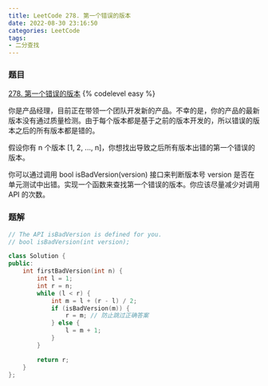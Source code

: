 ```yaml
---
title: LeetCode 278. 第一个错误的版本
date: 2022-08-30 23:16:50
categories: LeetCode
tags:
- 二分查找
---
```


### 题目
[278. 第一个错误的版本](https://leetcode.cn/problems/first-bad-version/)
{% codelevel easy %}

你是产品经理，目前正在带领一个团队开发新的产品。不幸的是，你的产品的最新版本没有通过质量检测。由于每个版本都是基于之前的版本开发的，所以错误的版本之后的所有版本都是错的。
<!-- more -->

假设你有 n 个版本 [1, 2, ..., n]，你想找出导致之后所有版本出错的第一个错误的版本。

你可以通过调用 bool isBadVersion(version) 接口来判断版本号 version 是否在单元测试中出错。实现一个函数来查找第一个错误的版本。你应该尽量减少对调用 API 的次数。

### 题解
``` cpp
// The API isBadVersion is defined for you.
// bool isBadVersion(int version);

class Solution {
public:
    int firstBadVersion(int n) {
        int l = 1;
        int r = n;
        while (l < r) {
            int m = l + (r - l) / 2;
            if (isBadVersion(m)) {
                r = m; // 防止跳过正确答案
            } else {
                l = m + 1;
            }
        }

        return r;
    }
};
```
